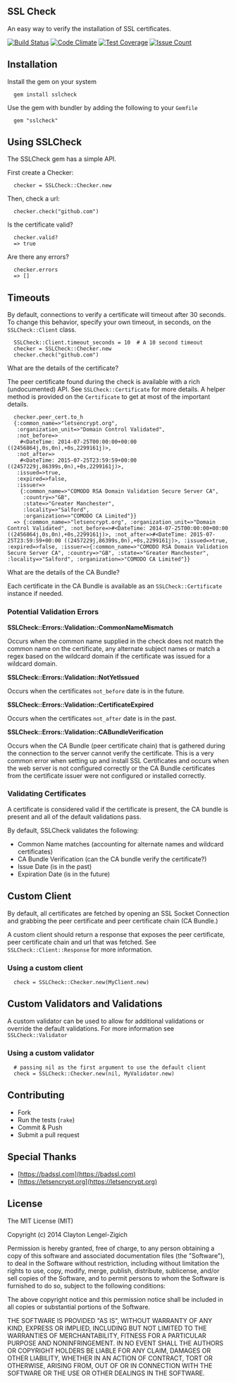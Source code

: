 ## SSL Check

An easy way to verify the installation of SSL certificates.

[![Build Status](https://travis-ci.org/clayton/sslcheck.svg?branch=master)](https://travis-ci.org/clayton/sslcheck)
[![Code Climate](https://codeclimate.com/github/clayton/sslcheck/badges/gpa.svg)](https://codeclimate.com/github/clayton/sslcheck)
[![Test Coverage](https://codeclimate.com/github/clayton/sslcheck/badges/coverage.svg)](https://codeclimate.com/github/clayton/sslcheck/coverage)
[![Issue Count](https://codeclimate.com/github/clayton/sslcheck/badges/issue_count.svg)](https://codeclimate.com/github/clayton/sslcheck)

## Installation

Install the gem on your system

```
  gem install sslcheck
```

Use the gem with bundler by adding the following to your `Gemfile`

```
  gem "sslcheck"
```

## Using SSLCheck

The SSLCheck gem has a simple API.

First create a Checker:

```
  checker = SSLCheck::Checker.new
```

Then, check a url:

```
  checker.check("github.com")
```

Is the certificate valid?

```
  checker.valid?
  => true
```

Are there any errors?

```
  checker.errors
  => []
```

## Timeouts

By default, connections to verify a certificate will timeout after 30 seconds. To
change this behavior, specify your own timeout, in seconds, on the `SSLCheck::Client`
class.

```
  SSLCheck::Client.timeout_seconds = 10  # A 10 second timeout
  checker = SSLCheck::Checker.new
  checker.check("github.com")
```

What are the details of the certificate?

The peer certificate found during the check is available with a rich
(undocumented) API. See `SSLCheck::Certificate` for more details. A helper
method is provided on the `Certificate` to get at most of the important details.

```
  checker.peer_cert.to_h
  {:common_name=>"letsencrypt.org",
   :organization_unit=>"Domain Control Validated",
   :not_before=>
    #<DateTime: 2014-07-25T00:00:00+00:00 ((2456864j,0s,0n),+0s,2299161j)>,
   :not_after=>
    #<DateTime: 2015-07-25T23:59:59+00:00 ((2457229j,86399s,0n),+0s,2299161j)>,
   :issued=>true,
   :expired=>false,
   :issuer=>
    {:common_name=>"COMODO RSA Domain Validation Secure Server CA",
     :country=>"GB",
     :state=>"Greater Manchester",
     :locality=>"Salford",
     :organization=>"COMODO CA Limited"}}
  => {:common_name=>"letsencrypt.org", :organization_unit=>"Domain Control Validated", :not_before=>#<DateTime: 2014-07-25T00:00:00+00:00 ((2456864j,0s,0n),+0s,2299161j)>, :not_after=>#<DateTime: 2015-07-25T23:59:59+00:00 ((2457229j,86399s,0n),+0s,2299161j)>, :issued=>true, :expired=>false, :issuer=>{:common_name=>"COMODO RSA Domain Validation Secure Server CA", :country=>"GB", :state=>"Greater Manchester", :locality=>"Salford", :organization=>"COMODO CA Limited"}}
```

What are the details of the CA Bundle?

Each certificate in the CA Bundle is available as an `SSLCheck::Certificate`
instance if needed.


### Potential Validation Errors

**SSLCheck::Errors::Validation::CommonNameMismatch**

Occurs when the common name supplied in the check does not match the common name
on the certificate, any alternate subject names or match a regex based on the
wildcard domain if the certificate was issued for a wildcard domain.

**SSLCheck::Errors::Validation::NotYetIssued**

Occurs when the certificates `not_before` date is in the future.

**SSLCheck::Errors::Validation::CertificateExpired**

Occurs when the certificates `not_after` date is in the past.

**SSLCheck::Errors::Validation::CABundleVerification**

Occurs when the CA Bundle (peer certificate chain) that is gathered during the
connection to the server cannot verify the certificate. This is a very common
error when setting up and install SSL Certificates and occurs when the web
server is not configured correctly or the CA Bundle certificates from the
certificate issuer were not configured or installed correctly.



### Validating Certificates

A certificate is considered valid if the certificate is present, the CA
bundle is present and all of the default validations pass.

By default, SSLCheck validates the following:

* Common Name matches (accounting for alternate names and wildcard certificates)
* CA Bundle Verification (can the CA bundle verify the certificate?)
* Issue Date (is in the past)
* Expiration Date (is in the future)

## Custom Client

By default, all certificates are fetched by opening an SSL Socket Connection and
grabbing the peer certificate and peer certificate chain (CA Bundle.)

A custom client should return a response that exposes the peer certificate,
peer certificate chain and url that was fetched. See `SSLCheck::Client::Response`
for more information.

### Using a custom client

```
  check = SSLCheck::Checker.new(MyClient.new)
```

## Custom Validators and Validations

A custom validator can be used to allow for additional validations or override
the default validations. For more information see `SSLCheck::Validator`

### Using a custom validator

```
  # passing nil as the first argument to use the default client
  check = SSLCheck::Checker.new(nil, MyValidator.new)
```

## Contributing

* Fork
* Run the tests (`rake`)
* Commit & Push
* Submit a pull request

## Special Thanks

* [https://badssl.com](https://badssl.com)
* [https://letsencrypt.org](https://letsencrypt.org)

## License

The MIT License (MIT)

Copyright (c) 2014 Clayton Lengel-Zigich

Permission is hereby granted, free of charge, to any person obtaining a copy
of this software and associated documentation files (the "Software"), to deal
in the Software without restriction, including without limitation the rights
to use, copy, modify, merge, publish, distribute, sublicense, and/or sell
copies of the Software, and to permit persons to whom the Software is
furnished to do so, subject to the following conditions:

The above copyright notice and this permission notice shall be included in all
copies or substantial portions of the Software.

THE SOFTWARE IS PROVIDED "AS IS", WITHOUT WARRANTY OF ANY KIND, EXPRESS OR
IMPLIED, INCLUDING BUT NOT LIMITED TO THE WARRANTIES OF MERCHANTABILITY,
FITNESS FOR A PARTICULAR PURPOSE AND NONINFRINGEMENT. IN NO EVENT SHALL THE
AUTHORS OR COPYRIGHT HOLDERS BE LIABLE FOR ANY CLAIM, DAMAGES OR OTHER
LIABILITY, WHETHER IN AN ACTION OF CONTRACT, TORT OR OTHERWISE, ARISING FROM,
OUT OF OR IN CONNECTION WITH THE SOFTWARE OR THE USE OR OTHER DEALINGS IN THE
SOFTWARE.

